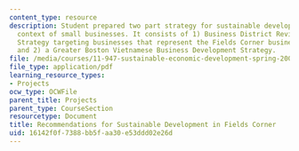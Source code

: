 ```yaml
---
content_type: resource
description: Student prepared two part strategy for sustainable development in the
  context of small businesses. It consists of 1) Business District Revitalization
  Strategy targeting businesses that represent the Fields Corner business district;
  and 2) a Greater Boston Vietnamese Business Development Strategy.
file: /media/courses/11-947-sustainable-economic-development-spring-2004/16142f0f7388bb5faa30e53ddd02e26d_finalvietaid.pdf
file_type: application/pdf
learning_resource_types:
- Projects
ocw_type: OCWFile
parent_title: Projects
parent_type: CourseSection
resourcetype: Document
title: Recommendations for Sustainable Development in Fields Corner
uid: 16142f0f-7388-bb5f-aa30-e53ddd02e26d
---
```

